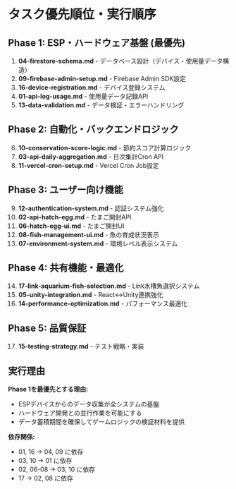 # タスク優先順位・実行順序

## Phase 1: ESP・ハードウェア基盤 (最優先)
1. **04-firestore-schema.md** - データベース設計（デバイス・使用量データ構造）
2. **09-firebase-admin-setup.md** - Firebase Admin SDK設定
3. **16-device-registration.md** - デバイス登録システム
4. **01-api-log-usage.md** - 使用量データ記録API
5. **13-data-validation.md** - データ検証・エラーハンドリング

## Phase 2: 自動化・バックエンドロジック
6. **10-conservation-score-logic.md** - 節約スコア計算ロジック
7. **03-api-daily-aggregation.md** - 日次集計Cron API
8. **11-vercel-cron-setup.md** - Vercel Cron Job設定

## Phase 3: ユーザー向け機能
9. **12-authentication-system.md** - 認証システム強化
10. **02-api-hatch-egg.md** - たまご開封API
11. **06-hatch-egg-ui.md** - たまご開封UI
12. **08-fish-management-ui.md** - 魚の育成状況表示
13. **07-environment-system.md** - 環境レベル表示システム

## Phase 4: 共有機能・最適化
14. **17-link-aquarium-fish-selection.md** - Link水槽魚選択システム
15. **05-unity-integration.md** - React↔Unity連携強化
16. **14-performance-optimization.md** - パフォーマンス最適化

## Phase 5: 品質保証
17. **15-testing-strategy.md** - テスト戦略・実装

## 実行理由
**Phase 1を最優先とする理由:**
- ESPデバイスからのデータ収集が全システムの基盤
- ハードウェア開発との並行作業を可能にする
- データ蓄積期間を確保してゲームロジックの検証材料を提供

**依存関係:**
- 01, 16 → 04, 09 に依存
- 03, 10 → 01 に依存  
- 02, 06-08 → 03, 10 に依存
- 17 → 02, 08 に依存